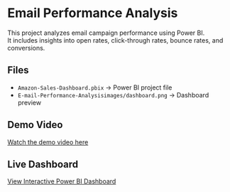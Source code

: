 # Email Performance Analysis

This project analyzes email campaign performance using Power BI.  
It includes insights into open rates, click-through rates, bounce rates, and conversions.

## Files

- `Amazon-Sales-Dashboard.pbix` → Power BI project file
- `E-mail-Performance-Analysisimages/dashboard.png` → Dashboard preview

## Demo Video
[Watch the demo video here]([https://youtu.be/xxxxxxxxxxx](https://drive.google.com/file/d/1HmmKl3h_NvhN7CokCThfKpmVzCbeSEb6/view?usp=drive_link))

## Live Dashboard
[View Interactive Power BI Dashboard]([https://app.powerbi.com/view?r=eyJrIjoi....](https://app.powerbi.com/groups/me/reports/9462e59d-f31a-4fb9-a4ae-7a0d5f2134c1/1e354f50c043874a0570?experience=power-bi))
